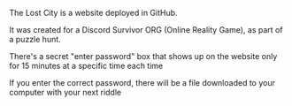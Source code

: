 The Lost City is a website deployed in GitHub.

It was created for a Discord Survivor ORG (Online Reality Game), as part of a puzzle hunt.

There's a secret "enter password" box that shows up on the website only for 15 minutes at a specific time each time

If you enter the correct password, there will be a file downloaded to your computer with your next riddle

